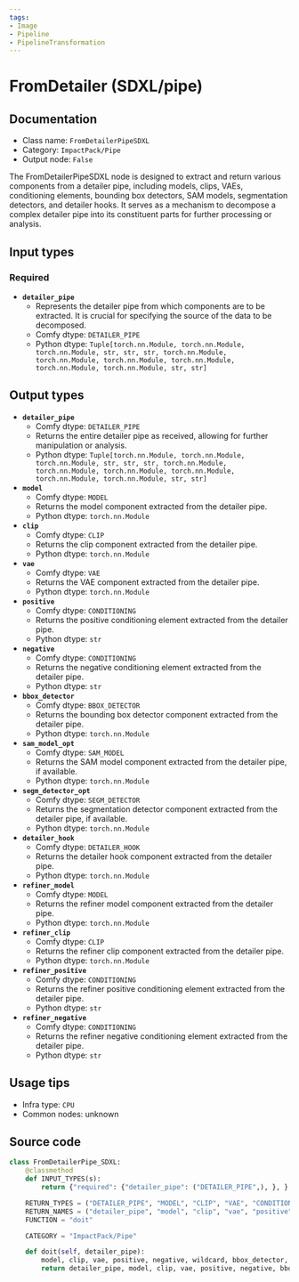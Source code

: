 ```yaml
---
tags:
- Image
- Pipeline
- PipelineTransformation
---
```


# FromDetailer (SDXL/pipe)
## Documentation
- Class name: `FromDetailerPipeSDXL`
- Category: `ImpactPack/Pipe`
- Output node: `False`

The FromDetailerPipeSDXL node is designed to extract and return various components from a detailer pipe, including models, clips, VAEs, conditioning elements, bounding box detectors, SAM models, segmentation detectors, and detailer hooks. It serves as a mechanism to decompose a complex detailer pipe into its constituent parts for further processing or analysis.
## Input types
### Required
- **`detailer_pipe`**
    - Represents the detailer pipe from which components are to be extracted. It is crucial for specifying the source of the data to be decomposed.
    - Comfy dtype: `DETAILER_PIPE`
    - Python dtype: `Tuple[torch.nn.Module, torch.nn.Module, torch.nn.Module, str, str, str, torch.nn.Module, torch.nn.Module, torch.nn.Module, torch.nn.Module, torch.nn.Module, torch.nn.Module, str, str]`
## Output types
- **`detailer_pipe`**
    - Comfy dtype: `DETAILER_PIPE`
    - Returns the entire detailer pipe as received, allowing for further manipulation or analysis.
    - Python dtype: `Tuple[torch.nn.Module, torch.nn.Module, torch.nn.Module, str, str, str, torch.nn.Module, torch.nn.Module, torch.nn.Module, torch.nn.Module, torch.nn.Module, torch.nn.Module, str, str]`
- **`model`**
    - Comfy dtype: `MODEL`
    - Returns the model component extracted from the detailer pipe.
    - Python dtype: `torch.nn.Module`
- **`clip`**
    - Comfy dtype: `CLIP`
    - Returns the clip component extracted from the detailer pipe.
    - Python dtype: `torch.nn.Module`
- **`vae`**
    - Comfy dtype: `VAE`
    - Returns the VAE component extracted from the detailer pipe.
    - Python dtype: `torch.nn.Module`
- **`positive`**
    - Comfy dtype: `CONDITIONING`
    - Returns the positive conditioning element extracted from the detailer pipe.
    - Python dtype: `str`
- **`negative`**
    - Comfy dtype: `CONDITIONING`
    - Returns the negative conditioning element extracted from the detailer pipe.
    - Python dtype: `str`
- **`bbox_detector`**
    - Comfy dtype: `BBOX_DETECTOR`
    - Returns the bounding box detector component extracted from the detailer pipe.
    - Python dtype: `torch.nn.Module`
- **`sam_model_opt`**
    - Comfy dtype: `SAM_MODEL`
    - Returns the SAM model component extracted from the detailer pipe, if available.
    - Python dtype: `torch.nn.Module`
- **`segm_detector_opt`**
    - Comfy dtype: `SEGM_DETECTOR`
    - Returns the segmentation detector component extracted from the detailer pipe, if available.
    - Python dtype: `torch.nn.Module`
- **`detailer_hook`**
    - Comfy dtype: `DETAILER_HOOK`
    - Returns the detailer hook component extracted from the detailer pipe.
    - Python dtype: `torch.nn.Module`
- **`refiner_model`**
    - Comfy dtype: `MODEL`
    - Returns the refiner model component extracted from the detailer pipe.
    - Python dtype: `torch.nn.Module`
- **`refiner_clip`**
    - Comfy dtype: `CLIP`
    - Returns the refiner clip component extracted from the detailer pipe.
    - Python dtype: `torch.nn.Module`
- **`refiner_positive`**
    - Comfy dtype: `CONDITIONING`
    - Returns the refiner positive conditioning element extracted from the detailer pipe.
    - Python dtype: `str`
- **`refiner_negative`**
    - Comfy dtype: `CONDITIONING`
    - Returns the refiner negative conditioning element extracted from the detailer pipe.
    - Python dtype: `str`
## Usage tips
- Infra type: `CPU`
- Common nodes: unknown


## Source code
```python
class FromDetailerPipe_SDXL:
    @classmethod
    def INPUT_TYPES(s):
        return {"required": {"detailer_pipe": ("DETAILER_PIPE",), }, }

    RETURN_TYPES = ("DETAILER_PIPE", "MODEL", "CLIP", "VAE", "CONDITIONING", "CONDITIONING", "BBOX_DETECTOR", "SAM_MODEL", "SEGM_DETECTOR", "DETAILER_HOOK", "MODEL", "CLIP", "CONDITIONING", "CONDITIONING")
    RETURN_NAMES = ("detailer_pipe", "model", "clip", "vae", "positive", "negative", "bbox_detector", "sam_model_opt", "segm_detector_opt", "detailer_hook", "refiner_model", "refiner_clip", "refiner_positive", "refiner_negative")
    FUNCTION = "doit"

    CATEGORY = "ImpactPack/Pipe"

    def doit(self, detailer_pipe):
        model, clip, vae, positive, negative, wildcard, bbox_detector, segm_detector_opt, sam_model_opt, detailer_hook, refiner_model, refiner_clip, refiner_positive, refiner_negative = detailer_pipe
        return detailer_pipe, model, clip, vae, positive, negative, bbox_detector, sam_model_opt, segm_detector_opt, detailer_hook, refiner_model, refiner_clip, refiner_positive, refiner_negative

```

